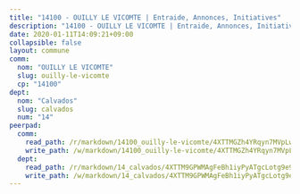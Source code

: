 ```yaml
---
title: "14100 - OUILLY LE VICOMTE | Entraide, Annonces, Initiatives"
description: "14100 - OUILLY LE VICOMTE | Entraide, Annonces, Initiatives"
date: 2020-01-11T14:09:21+09:00
collapsible: false
layout: commune
comm:
  nom: "OUILLY LE VICOMTE"
  slug: ouilly-le-vicomte
  cp: "14100"
dept:
  nom: "Calvados"
  slug: calvados
  num: "14"
peerpad:
  comm:
    read_path: /r/markdown/14100_ouilly-le-vicomte/4XTTMGZh4YRqyn7MVpLwNrJxb5t8duSMFvwWzUWWg7RnmcJk2
    write_path: /w/markdown/14100_ouilly-le-vicomte/4XTTMGZh4YRqyn7MVpLwNrJxb5t8duSMFvwWzUWWg7RnmcJk2-K3TgUk1EMqJ1qsDJABUFfgv1TYRoPanRvCkvGYk7zWvwHCL49Roi2TAo88CJRvCP1E3LdoSyuG1c8djcB2Zzr5M18Lsod68RiEyh98TcpgBTuaE82Zs3B6eLXTyxW7q893UKgrcJ
  dept:
    read_path: /r/markdown/14_calvados/4XTTM9GPWMAgFeBh1iyPyATgcLotg9e9APJpQBEyY3RZiUwJ6
    write_path: /w/markdown/14_calvados/4XTTM9GPWMAgFeBh1iyPyATgcLotg9e9APJpQBEyY3RZiUwJ6-K3TgUXWJAT2cYJ9ZstQphkkm2za8um5GwwXsivqaDFTgbhMDcHaRXnT3h69szAqCyvWcFfDim5fkwc6CXdUtyvPpirbD1TPAb6xCxpPN6dR3zzDRe29YehQYbhZdjvZYkgztJYvi
---
```



